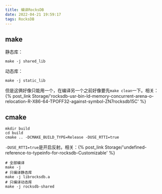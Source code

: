 ```yaml
---
title: 编译RocksDB
date: 2022-04-21 19:59:17
tags: RocksDB
---
```


## make

静态库：

```shell
make -j shared_lib
```

动态库：

```shell
make -j static_lib
```

但是这俩好像只能用一个，在编译另一个之前好像要先`make clean`一下。相关：{% post_link Storage/'rocksdb-usr-bin-ld-memory-concurrent-arena-o-relocation-R-X86-64-TPOFF32-against-symbol-ZN7rocksdb15C' %}

## cmake

```shell
mkdir build
cd build
cmake .. -DCMAKE_BUILD_TYPE=Release -DUSE_RTTI=true
```

`-DUSE_RTTI=true`是开启反射。相关：{% post_link Storage/'undefined-reference-to-typeinfo-for-rocksdb-Customizable' %}

```shell
# 全部编译
make -j
# 只编译静态库
make -j librocksdb.a
# 只编译动态库
make -j rocksdb-shared
```
